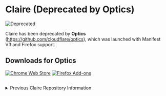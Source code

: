 # **Claire (Deprecated by Optics)**

![Deprecated](https://img.shields.io/badge/STATUS-DEPRECATED-E81403)

Claire has been deprecated by **Optics** (https://github.com/cloudflare/optics), which was launched with Manifest V3 and Firefox support.

## Downloads for Optics

[![Chrome Web Store](https://img.shields.io/chrome-web-store/v/mdjgbjnbdnhneejmmaabmccfehigbjbe.svg)](https://chrome.google.com/webstore/detail/optics/mdjgbjnbdnhneejmmaabmccfehigbjbe)
[![Firefox Add-ons](https://img.shields.io/amo/v/cloudflare-optics.svg)](https://addons.mozilla.org/firefox/addon/cloudflare-optics/)

##
##

<details>

<summary>Previous Claire Repository Information</summary>

# Claire

**-- Claire Downloads Removed --**

Claire is a Google Chrome extension that turns orange if the current page is on the [Cloudflare](https://www.cloudflare.com) network.
Clicking on the icon will show additional information about the page.

## Installation

**-- Claire Downloads Removed --**

### From source

To use the extension from source:

* Clone this repository (`git clone https://github.com/cloudflare/claire.git`)
* In the checked out directory, run `yarn install && yarn run build`.
* Bring up the extensions page (Wrench icon -> Tools -> Extensions)
* If Developer mode is not checked, check it and this will expose a few additional buttons
* Click on the Load unpacked extension button and browse to the "dist" folder in the Claire repo folder

##
##

# Claire's Previous Markdown
An unedited version of the previous README can be found here:
https://github.com/cloudflare/claire/blob/4620115c4c7e216eeafcb2acce6e49ad6e58086a/README.markdown

</details>
